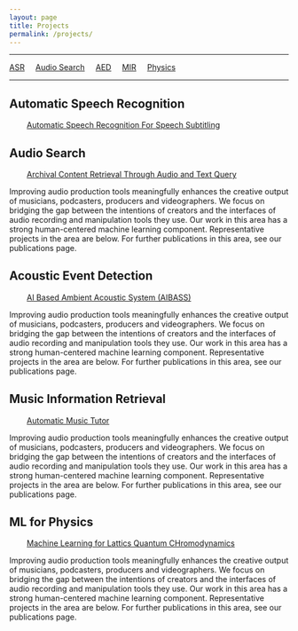 ```yaml
---
layout: page
title: Projects
permalink: /projects/
---
```

--------------------------------------------------------------------------------
[ASR](#automatic-speech-recognition) &nbsp; &nbsp; [Audio Search](#audio-search)  &nbsp; &nbsp; [AED](#acoustic-event-detection)  &nbsp; &nbsp; [MIR](#music-information-retrieval) &nbsp; &nbsp; [Physics](#ml-for-physics)

--------------------------------------------------------------------------------

## Automatic Speech Recognition

&nbsp; &nbsp; &nbsp; &nbsp; [Automatic Speech Recognition For Speech Subtitling](https://github.com)

## Audio Search 
&nbsp; &nbsp; &nbsp; &nbsp; [Archival Content Retrieval Through Audio and Text Query](https://github.com)

Improving audio production tools meaningfully enhances the creative output of musicians, podcasters, producers and videographers. We focus on bridging the gap between the intentions of creators and the interfaces of audio recording and manipulation tools they use. Our work in this area has a strong human-centered machine learning component. Representative projects in the area are below. For further publications in this area, see our publications page.

## Acoustic Event Detection
&nbsp; &nbsp; &nbsp; &nbsp; [AI Based Ambient Acoustic System (AIBASS)](https://github.com)

Improving audio production tools meaningfully enhances the creative output of musicians, podcasters, producers and videographers. We focus on bridging the gap between the intentions of creators and the interfaces of audio recording and manipulation tools they use. Our work in this area has a strong human-centered machine learning component. Representative projects in the area are below. For further publications in this area, see our publications page.

## Music Information Retrieval
&nbsp; &nbsp; &nbsp; &nbsp; [Automatic Music Tutor](https://vipular.github.io/narottam.github.io/)

Improving audio production tools meaningfully enhances the creative output of musicians, podcasters, producers and videographers. We focus on bridging the gap between the intentions of creators and the interfaces of audio recording and manipulation tools they use. Our work in this area has a strong human-centered machine learning component. Representative projects in the area are below. For further publications in this area, see our publications page.


## ML for Physics
&nbsp; &nbsp; &nbsp; &nbsp; [Machine Learning for Lattics Quantum CHromodynamics](https://github.com)

Improving audio production tools meaningfully enhances the creative output of musicians, podcasters, producers and videographers. We focus on bridging the gap between the intentions of creators and the interfaces of audio recording and manipulation tools they use. Our work in this area has a strong human-centered machine learning component. Representative projects in the area are below. For further publications in this area, see our publications page.
